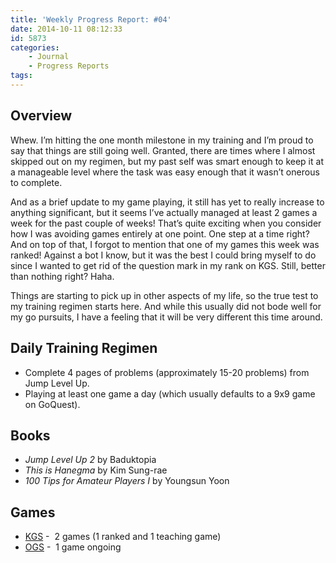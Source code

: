 ```yaml
---
title: 'Weekly Progress Report: #04'
date: 2014-10-11 08:12:33
id: 5873
categories:
	- Journal
	- Progress Reports
tags:
---
```


## Overview

Whew. I’m hitting the one month milestone in my training and I’m proud to say that things are still going well. Granted, there are times where I almost skipped out on my regimen, but my past self was smart enough to keep it at a manageable level where the task was easy enough that it wasn’t onerous to complete.

And as a brief update to my game playing, it still has yet to really increase to anything significant, but it seems I’ve actually managed at least 2 games a week for the past couple of weeks! That’s quite exciting when you consider how I was avoiding games entirely at one point. One step at a time right? And on top of that, I forgot to mention that one of my games this week was ranked! Against a bot I know, but it was the best I could bring myself to do since I wanted to get rid of the question mark in my rank on KGS. Still, better than nothing right? Haha.

Things are starting to pick up in other aspects of my life, so the true test to my training regimen starts here. And while this usually did not bode well for my go pursuits, I have a feeling that it will be very different this time around.

## Daily Training Regimen

*   Complete 4 pages of problems (approximately 15-20 problems) from Jump Level Up.
*   Playing at least one game a day (which usually defaults to a 9x9 game on GoQuest).

## Books

*   _Jump Level Up 2_ by Baduktopia
*   _This is Hanegma_ by Kim Sung-rae
*   _100 Tips for Amateur Players I_ by Youngsun Yoon

## Games

*   [KGS](http://www.gokgs.com "KGS Website") -  2 games (1 ranked and 1 teaching game)
*   [OGS](http://www.online-go.com "Online Go Server") -  1 game ongoing